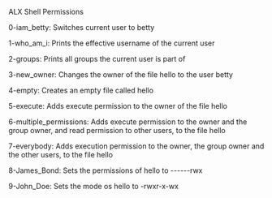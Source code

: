 ALX Shell Permissions

0-iam_betty: Switches current user to betty

1-who_am_i: Prints the effective username of the current user

2-groups: Prints all groups the current user is part of

3-new_owner: Changes the owner of the file hello to the user betty

4-empty: Creates an empty file called hello

5-execute: Adds execute permission to the owner of the file hello

6-multiple_permissions: Adds execute permission to the owner and the group owner, and read permission to other users, to the file hello

7-everybody: Adds execution permission to the owner, the group owner and the other users, to the file hello

8-James_Bond: Sets the permissions of hello to ------rwx

9-John_Doe: Sets the mode os hello to -rwxr-x-wx
